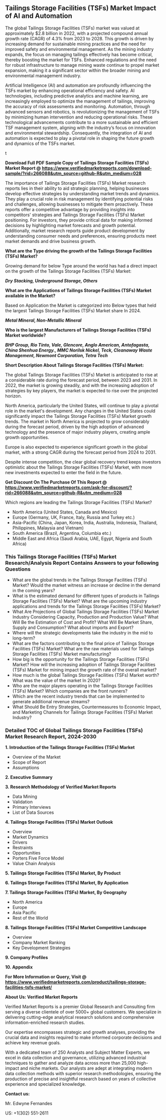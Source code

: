 <h2>Tailings Storage Facilities (TSFs) Market Impact of AI and Automation</h2><p>The global Tailings Storage Facilities (TSFs) market was valued at approximately $2.8 billion in 2022, with a projected compound annual growth rate (CAGR) of 4.3% from 2023 to 2028. This growth is driven by increasing demand for sustainable mining practices and the need for improved safety and environmental management. As the mining industry expands, the focus on managing tailings effectively has become critical, thereby boosting the market for TSFs. Enhanced regulations and the need for robust infrastructure to manage mining waste continue to propel market expansion, making it a significant sector within the broader mining and environmental management industry.</p><p>Artificial Intelligence (AI) and automation are profoundly influencing the TSFs market by enhancing operational efficiency and safety. AI technologies, including predictive analytics and machine learning, are increasingly employed to optimize the management of tailings, improving the accuracy of risk assessments and monitoring. Automation, through advanced sensors and robotics, is revolutionizing the management of TSFs by minimizing human intervention and reducing operational risks. These technological advancements contribute to a more sustainable and efficient TSF management system, aligning with the industry’s focus on innovation and environmental stewardship. Consequently, the integration of AI and automation is expected to play a pivotal role in shaping the future growth and dynamics of the TSFs market.</p>t</p><p id="" class=""><strong>Download Full PDF Sample Copy of Tailings Storage Facilities (TSFs) Market Report @ <a href="https://www.verifiedmarketreports.com/download-sample/?rid=266088&utm_source=github-R&utm_medium=028" target="_blank">https://www.verifiedmarketreports.com/download-sample/?rid=266088&utm_source=github-R&utm_medium=028</a></strong></p><p>The importance of&nbsp;Tailings Storage Facilities (TSFs) Market research reports lies in their ability to aid strategic planning, helping businesses develop effective strategies by understanding market trends and dynamics. They play a crucial role in risk management by identifying potential risks and challenges, allowing businesses to mitigate them proactively. These reports offer a competitive advantage by providing insights into competitors' strategies and Tailings Storage Facilities (TSFs) Market positioning. For investors, they provide critical data for making informed decisions by highlighting market forecasts and growth potential. Additionally, market research reports guide product development by understanding consumer needs and preferences, ensuring products meet market demands and drive business growth.</p><p><strong>What are the&nbsp;Type driving the growth of the Tailings Storage Facilities (TSFs) Market?</strong></p><p id="" class="">Growing demand for below Type around the world has had a direct impact on the growth of the Tailings Storage Facilities (TSFs) Market:</p><em><strong>Dry Stacking, Underground Storage, Others</strong></em></p><strong>What are the&nbsp;Applications&nbsp;of Tailings Storage Facilities (TSFs) Market available in the Market?</strong></p><p id="" class="">Based on Application the Market is categorized into Below types that held the largest Tailings Storage Facilities (TSFs) Market share In 2024.</p><em><strong>Metal Mineral, Non-Metallic Mineral</strong></em></p><strong>Who is the largest Manufacturers of Tailings Storage Facilities (TSFs) Market worldwide?</strong></p><p><em><strong>BHP Group, Rio Tinto, Vale, Glencore, Anglo American, Antofagasta, China Shenhua Energy., MMC Norilsk Nickel, Teck, Cleanaway Waste Management, Newmont Corporation, Tetra Tech</strong></em></p><p id="" class=""><strong>Short Description About Tailings Storage Facilities (TSFs) Market:</strong></p><p>The global Tailings Storage Facilities (TSFs) Market is anticipated to rise at a considerable rate during the forecast period, between 2023 and 2031. In 2022, the market is growing steadily, and with the increasing adoption of strategies by key players, the market is expected to rise over the projected horizon.</p><p>North America, particularly the United States, will continue to play a pivotal role in the market's development. Any changes in the United States could significantly impact the Tailings Storage Facilities (TSFs) Market growth trends. The market in North America is projected to grow considerably during the forecast period, driven by the high adoption of advanced technology and the presence of major industry players, creating ample growth opportunities.</p><p>Europe is also expected to experience significant growth in the global market, with a strong CAGR during the forecast period from 2024 to 2031.</p><p>Despite intense competition, the clear global recovery trend keeps investors optimistic about the Tailings Storage Facilities (TSFs) Market, with more new investments expected to enter the field in the future.</p><p id="" class=""><strong>Get Discount On The Purchase Of This Report @ <a href="https://www.verifiedmarketreports.com/ask-for-discount/?rid=266088&utm_source=github-R&utm_medium=028" target="_blank">https://www.verifiedmarketreports.com/ask-for-discount/?rid=266088&utm_source=github-R&utm_medium=028</a></strong></p>Which regions are leading the Tailings Storage Facilities (TSFs) Market?</p><ul><li>North America (United States, Canada and Mexico)</li><li>Europe (Germany, UK, France, Italy, Russia and Turkey etc.)</li><li>Asia-Pacific (China, Japan, Korea, India, Australia, Indonesia, Thailand, Philippines, Malaysia and Vietnam)</li><li>South America (Brazil, Argentina, Columbia etc.)</li><li>Middle East and Africa (Saudi Arabia, UAE, Egypt, Nigeria and South Africa)</li></ul><h3 id="" class="">This Tailings Storage Facilities (TSFs) Market Research/Analysis Report Contains Answers to your following Questions</h3><ul><li>What are the global trends in the Tailings Storage Facilities (TSFs) Market? Would the market witness an increase or decline in the demand in the coming years?</li><li>What is the estimated demand for different types of products in Tailings Storage Facilities (TSFs) Market? What are the upcoming industry applications and trends for the Tailings Storage Facilities (TSFs) Market?</li><li>What Are Projections of Global Tailings Storage Facilities (TSFs) Market Industry Considering Capacity, Production and Production Value? What Will Be the Estimation of Cost and Profit? What Will Be Market Share, Supply and Consumption? What about imports and Export?</li><li>Where will the strategic developments take the industry in the mid to long-term?</li><li>What are the factors contributing to the final price of Tailings Storage Facilities (TSFs) Market? What are the raw materials used for Tailings Storage Facilities (TSFs) Market manufacturing?</li><li>How big is the opportunity for the Tailings Storage Facilities (TSFs) Market? How will the increasing adoption of Tailings Storage Facilities (TSFs) Market for mining impact the growth rate of the overall market?</li><li>How much is the global Tailings Storage Facilities (TSFs) Market worth? What was the value of the market In 2020?</li><li>Who are the major players operating in the Tailings Storage Facilities (TSFs) Market? Which companies are the front runners?</li><li>Which are the recent industry trends that can be implemented to generate additional revenue streams?</li><li>What Should Be Entry Strategies, Countermeasures to Economic Impact, and Marketing Channels for Tailings Storage Facilities (TSFs) Market Industry?</li></ul><h3 id="" class="">Detailed TOC of Global Tailings Storage Facilities (TSFs) Market Research Report, 2024-2030</h3><p id="" class=""><strong>1. Introduction of the Tailings Storage Facilities (TSFs) Market</strong></p><ul><li>Overview of the Market</li><li>Scope of Report</li><li>Assumptions</li></ul><p id="" class=""><strong>2. Executive Summary</strong></p><p id="" class=""><strong>3. Research Methodology of Verified Market Reports</strong></p><ul><li>Data Mining</li><li>Validation</li><li>Primary Interviews</li><li>List of Data Sources</li></ul><p id="" class=""><strong>4. Tailings Storage Facilities (TSFs) Market Outlook</strong></p><ul><li>Overview</li><li>Market Dynamics</li><li>Drivers</li><li>Restraints</li><li>Opportunities</li><li>Porters Five Force Model</li><li>Value Chain Analysis</li></ul><p id="" class=""><strong>5. Tailings Storage Facilities (TSFs) Market, By Product</strong></p><p id="" class=""><strong>6. Tailings Storage Facilities (TSFs) Market, By Application</strong></p><p id="" class=""><strong>7. Tailings Storage Facilities (TSFs) Market, By Geography</strong></p><ul><li>North America</li><li>Europe</li><li>Asia Pacific</li><li>Rest of the World</li></ul><p id="" class=""><strong>8. Tailings Storage Facilities (TSFs) Market Competitive Landscape</strong></p><ul><li>Overview</li><li>Company Market Ranking</li><li>Key Development Strategies</li></ul><p id="" class=""><strong>9. Company Profiles</strong></p><p id="" class=""><strong>10. Appendix</strong></p><p id="" class=""><strong>For More Information or Query, Visit @ <a href="https://www.verifiedmarketreports.com/product/tailings-storage-facilities-tsfs-market/" target="_blank">https://www.verifiedmarketreports.com/product/tailings-storage-facilities-tsfs-market/</a></strong></p><p id="" class=""><strong>About Us: Verified Market Reports</strong></p><p id="" class="">Verified Market Reports is a premier Global Research and Consulting firm serving a diverse clientele of over 5000+ global customers. We specialize in delivering cutting-edge analytical research solutions and comprehensive information-enriched research studies.</p><p id="" class="">Our expertise encompasses strategic and growth analyses, providing the crucial data and insights required to make informed corporate decisions and achieve key revenue goals.</p><p id="" class="">With a dedicated team of 250 Analysts and Subject Matter Experts, we excel in data collection and governance, utilizing advanced industrial techniques to gather and analyze data across more than 25,000 high-impact and niche markets. Our analysts are adept at integrating modern data collection methods with superior research methodologies, ensuring the production of precise and insightful research based on years of collective experience and specialized knowledge.</p><p id="" class=""><strong>Contact us:</strong></p><p id="" class="">Mr. Edwyne Fernandes</p><p id="" class="">US: +1(302) 551-2611</p>